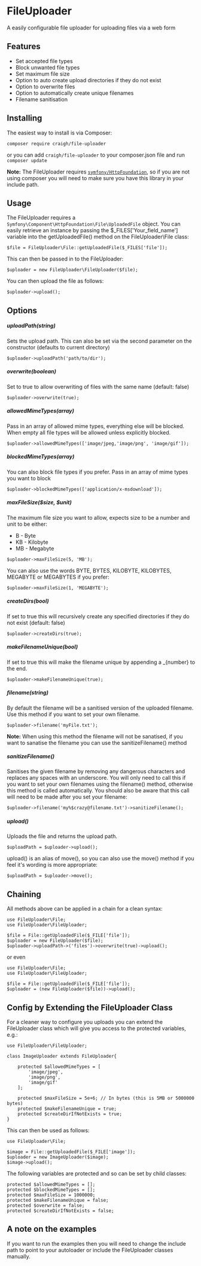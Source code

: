 # FileUploader

A easily configurable file uploader for uploading files via a web form

## Features

- Set accepted file types
- Block unwanted file types
- Set maximum file size
- Option to auto create upload directories if they do not exist
- Option to overwrite files
- Option to automatically create unique filenames
- Filename sanitisation

## Installing

The easiest way to install is via Composer:

`composer require craigh/file-uploader`

or you can add `craigh/file-uploader` to your composer.json file and run `composer update`


**Note:** The FileUploader requires [`symfony/HttpFoundation`](https://github.com/symfony/HttpFoundation), so if you are not using composer you will need to
make sure you have this library in your include path.

## Usage

The FileUploader requires a `Symfony\Component\HttpFoundation\File\UploadedFile` object. You can easily retrieve an instance by passing the $_FILES['Your_field_name'] variable into the getUploadedFile() method
on the FileUploader\File class:

`$file = FileUploader\File::getUploadedFile($_FILES['file']);`

This can then be passed in to the FileUploader:

`$uploader = new FileUploader\FileUploader($file);`

You can then upload the file as follows:

`$uploader->upload();`

## Options

##### uploadPath(string)
Sets the upload path. This can also be set via the second parameter on the constructor (defaults to current directory)

`$uploader->uploadPath('path/to/dir');`

##### overwrite(boolean)
Set to true to allow overwriting of files with the same name (default: false)

`$uploader->overwrite(true);`

##### allowedMimeTypes(array) 
Pass in an array of allowed mime types, everything else will be blocked. When empty all file types will be allowed unless
explicitly blocked.

`$uploader->allowedMimeTypes(['image/jpeg,'image/png', 'image/gif']);`

##### blockedMimeTypes(array)
You can also block file types if you prefer. Pass in an array of mime types you want to block

`$uploader->blockedMimeTypes(['application/x-msdownload']);`


##### maxFileSize($size, $unit)
The maximum file size you want to allow, expects size to be a number and unit to be either:
- B - Byte
- KB - Kilobyte
- MB - Megabyte

`$uploader->maxFileSize(5, 'MB');`

You can also use the words BYTE, BYTES, KILOBYTE, KILOBYTES, MEGABYTE or MEGABYTES if you prefer:

`$uploader->maxFileSize(1, 'MEGABYTE');`

##### createDirs(bool)
If set to true this will recursively create any specified directories if they do not exist (default: false)

`$uploader->createDirs(true);`

##### makeFilenameUnique(bool)
If set to true this will make the filename unique by appending a _{number} to the end.

`$uploader->makeFilenameUnique(true);`

##### filename(string)
By default the filename will be a sanitised version of the uploaded filename. Use this method if you want to set your own filename.

`$uploader->filename('myFile.txt');`

**Note:** When using this method the filename will not be sanatised, if you want to sanatise the filename you can use the
sanitizeFilename() method

##### sanitizeFilename()
Sanitises the given filename by removing any dangerous characters and replaces any spaces with an underscore. You will only need to call this if you want to set your
own filenames using the filename() method, otherwise this method is called automatically.
You should also be aware that this call will need to be made after you set your filename:

```
$uploader->filename('my%$crazy@filename.txt')->sanitizeFilename();
```

##### upload() 
Uploads the file and returns the upload path.

`$uploadPath = $uploader->upload();`

upload() is an alias of move(), so you can also use the move() method if you feel it's wording is more appropriate:

`$uploadPath = $uploader->move();`

## Chaining

All methods above can be applied in a chain for a clean syntax:

```
use FileUploader\File;
use FileUploader\FileUploader;

$file = File::getUploadedFile($_FILE['file']);
$uploader = new FileUploader($file);
$uploader->uploadPath->('files')->overwrite(true)->upload();
```

or even

```
use FileUploader\File;
use FileUploader\FileUploader;

$file = File::getUploadedFile($_FILE['file']);
$uploader = (new FileUploader($file))->upload();
```

## Config by Extending the FileUploader Class

For a cleaner way to configure you uploads you can extend the FileUploader class which will give you access to the protected
variables, e.g.:

```
use FileUploader\FileUploader;

class ImageUploader extends FileUploader{

	protected $allowedMimeTypes = [
		'image/jpeg',
		'image/png',
		'image/gif'
	];
  
	protected $maxFileSize = 5e+6; // In bytes (this is 5MB or 5000000 bytes)
	protected $makeFilenameUnique = true;
	protected $createDirIfNotExists = true;
}
```

This can then be used as follows:

```
use FileUploader\File;

$image = File::getUploadedFile($_FILE['image']);
$uploader = new ImageUploader($image);
$image->upload();
```

The following variables are protected and so can be set by child classes:

```
protected $allowedMimeTypes = [];
protected $blockedMimeTypes = [];
protected $maxFileSize = 1000000;
protected $makeFilenameUnique = false;
protected $overwrite = false;
protected $createDirIfNotExists = false;
```

## A note on the examples

If you want to run the examples then you will need to change the include path to point to your autoloader or include the FileUploader classes manually.



